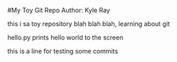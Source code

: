 #My Toy Git Repo
Author: Kyle Ray

this i sa toy repository blah blah blah, learning about git

hello.py prints hello world to the screen

this is a line for testing some commits

